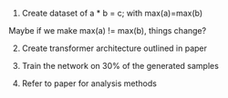 1. Create dataset of a * b = c; with max(a)=max(b)

Maybe if we make max(a) != max(b), things change?

2. Create transformer architecture outlined in paper

3. Train the network on 30% of the generated samples

4. Refer to paper for analysis methods
